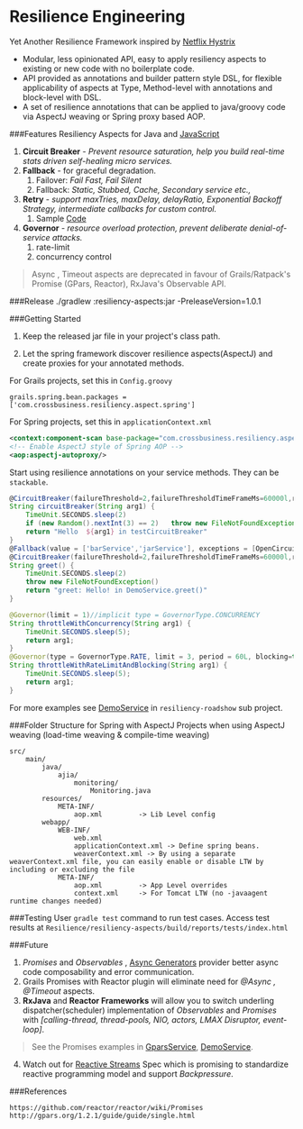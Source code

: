 # Resilience Engineering

Yet Another Resilience Framework inspired by [Netflix Hystrix](https://github.com/Netflix/Hystrix/wiki/How-it-Works)

* Modular, less opinionated API, easy to apply resiliency aspects to existing or new code with no boilerplate code.
* API provided as annotations and builder pattern style DSL, for flexible applicability of aspects at Type, Method-level with annotations and block-level with DSL.
* A set of resilience annotations that can be applied to java/groovy code via AspectJ weaving or Spring proxy based AOP.

###Features
Resiliency Aspects for Java and [JavaScript](https://github.com/xmlking/spa-starter-kit/tree/master/app/scripts/resiliency)

1. **Circuit Breaker** - _Prevent resource saturation, help you build real-time stats driven self-healing micro services._
2. **Fallback** - for graceful degradation.
    1. Failover: _Fail Fast, Fail Silent_
    2. Fallback: _Static, Stubbed, Cache, Secondary service etc.,_
3. **Retry** - _support maxTries, maxDelay, delayRatio, Exponential Backoff Strategy, intermediate callbacks for custom control._
	1. Sample [Code](https://github.com/xmlking/spa-starter-kit/blob/master/app/scripts/reactive/EventBus.js#L73)
4. **Governor** - _resource overload protection, prevent deliberate denial-of-service attacks._
	1. rate-limit
	2. concurrency control
	
> Async , Timeout aspects are deprecated in favour of Grails/Ratpack's Promise (GPars, Reactor), RxJava's Observable API.

###Release
    ./gradlew :resiliency-aspects:jar -PreleaseVersion=1.0.1
 
###Getting Started
1. Keep the released jar file in your project's class path.

2. Let the spring framework discover resilience aspects(AspectJ) and create proxies for your annotated methods.

For Grails projects, set this in `Config.groovy`
```
grails.spring.bean.packages = ['com.crossbusiness.resiliency.aspect.spring']
```
For Spring projects, set this in `applicationContext.xml`
```xml
<context:component-scan base-package="com.crossbusiness.resiliency.aspect.spring"/>
<!-- Enable AspectJ style of Spring AOP -->
<aop:aspectj-autoproxy/>
```

Start using resilience annotations on your service methods. They can be `stackable`‎.

```Groovy
@CircuitBreaker(failureThreshold=2,failureThresholdTimeFrameMs=60000l,retryAfterMs=80000l)
String circuitBreaker(String arg1) {
    TimeUnit.SECONDS.sleep(2)
    if (new Random().nextInt(3) == 2)   throw new FileNotFoundException("fake FileNotFoundException")
    return "Hello  ${arg1} in testCircuitBreaker"
}
@Fallback(value = ['barService','jarService'], exceptions = [OpenCircuitException.class,FileNotFoundException.class])
@CircuitBreaker(failureThreshold=2,failureThresholdTimeFrameMs=60000l,retryAfterMs=80000l,failureIndications=[FileNotFoundException.class])
String greet() {
    TimeUnit.SECONDS.sleep(2)
    throw new FileNotFoundException()
    return "greet: Hello! in DemoService.greet()"
}
```

```Java
@Governor(limit = 1)//implicit type = GovernorType.CONCURRENCY
String throttleWithConcurrency(String arg1) {
    TimeUnit.SECONDS.sleep(5);
    return arg1;
}
@Governor(type = GovernorType.RATE, limit = 3, period = 60L, blocking=true,  unit = TimeUnit.SECONDS)
String throttleWithRateLimitAndBlocking(String arg1) {
    TimeUnit.SECONDS.sleep(5);
    return arg1;
}
```
For more examples see [DemoService](/resiliency-roadshow/grails-app/services/com/crossbusiness/resiliency/demo/DemoService.groovy) in `resiliency-roadshow` sub project.

###Folder Structure for Spring with AspectJ Projects
when using AspectJ weaving (load-time weaving & compile-time weaving)
```
src/
	main/
		java/
			ajia/
				monitoring/
					Monitoring.java
		resources/
			META-INF/
				aop.xml         -> Lib Level config
		webapp/
			WEB-INF/
				web.xml
				applicationContext.xml -> Define spring beans.
				weaverContext.xml -> By using a separate weaverContext.xml file, you can easily enable or disable LTW by including or excluding the file
			META-INF/
			    aop.xml         -> App Level overrides
				context.xml     -> For Tomcat LTW (no -javaagent runtime changes needed)
```

###Testing
User `gradle test` command to run test cases.
Access test results at `Resilience/resiliency-aspects/build/reports/tests/index.html`


###Future
1. _Promises_ and _Observables_ , [Async Generators](https://github.com/jhusain/asyncgenerator) provider better async code composability and error communication.
2. Grails Promises with Reactor plugin will eliminate need for _@Async , @Timeout_ aspects.
3. __RxJava__ and __Reactor Frameworks__ will allow you to switch underling dispatcher(scheduler) implementation of  _Observables_  and _Promises_
with _[calling-thread, thread-pools, NIO,  actors, LMAX Disruptor,  event-loop]_.

> See the Promises examples in [GparsService](/resiliency-roadshow/grails-app/services/com/crossbusiness/resiliency/demo/GparsService.groovy), [DemoService](/resiliency-roadshow/grails-app/services/com/crossbusiness/resiliency/demo/DemoService.groovy).

4. Watch out for [Reactive Streams](https://github.com/reactive-streams/reactive-streams) Spec which is promising to standardize reactive programming model and support _Backpressure_.

###References

    https://github.com/reactor/reactor/wiki/Promises
    http://gpars.org/1.2.1/guide/guide/single.html

